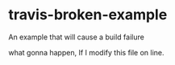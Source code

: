 # travis-broken-example

An example that will cause a build failure

what gonna happen, If I modify this file on line. 
